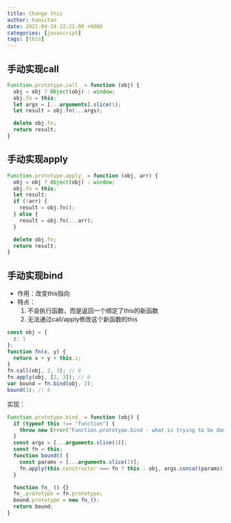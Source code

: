 ```yaml
---
title: Change this
author: hanxitao
date: 2021-04-24 22:21:00 +0800
categories: [javascript]
tags: [this]
---
```


## 手动实现call
```javascript
Function.prototype.call_ = function (obj) {
  obj = obj ? Object(obj) : window;
  obj.fn = this;
  let args = [...arguments].slice(1);
  let result = obj.fn(...args);

  delete obj.fn;
  return result;
}
```
## 手动实现apply
```javascript
Function.prototype.apply_ = function (obj, arr) {
  obj = obj ? Object(obj) : window;
  obj.fn = this;
  let result;
  if (!arr) {
    result = obj.fn();
  } else {
    result = obj.fn(...arr);
  }

  delete obj.fn;
  return result;
}
```
## 手动实现bind
  - 作用：改变this指向
  - 特点：
    1. 不会执行函数，而是返回一个绑定了this的新函数
    2. 无法通过call/apply修改这个新函数的this
```javascript
const obj = {
  z: 1
};
function fn(x, y) {
  return x + y + this.z;
}
fn.call(obj, 2, 3); // 6
fn.apply(obj, [2, 3]); // 6
var bound = fn.bind(obj, 2);
bound(3); // 6
```

实现：

```javascript
Function.prototype.bind_ = function (obj) {
  if (typeof this !== "function") {
    throw new Error("Function.prototype.bind - what is trying to be dound is not callable");
  }
  const args = [...arguments.slice(1)];
  const fn = this;
  function bound() {
    const params = [...arguments.slice(1)];
    fn.apply(this.constructor === fn ? this : obj, args.concat(params));
  }

  function fn_ () {}
  fn_.prototype = fn.prototype;
  bound.prototype = new fn_();
  return bound;
}
```